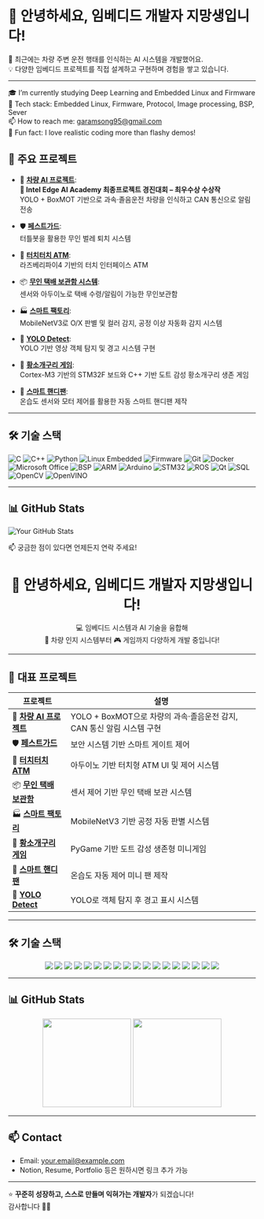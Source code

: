 # 👋 안녕하세요, 임베디드 개발자 지망생입니다!

🚗 최근에는 차량 주변 운전 행태를 인식하는 AI 시스템을 개발했어요.  
💡 다양한 임베디드 프로젝트를 직접 설계하고 구현하며 경험을 쌓고 있습니다.  

---
🎓 I’m currently studying Deep Learning and Embedded Linux and Firmware  
🔧 Tech stack: Embedded Linux, Firmware, Protocol, Image processing, BSP, Sever  
📫 How to reach me: [garamsong95@gmail.com](mailto:garamsong95@gmail.com)  
🌱 Fun fact: I love realistic coding more than flashy demos!  

## 🧠 주요 프로젝트

- 🚗 **[차량 AI 프로젝트](https://github.com/GaramSong-95/Project-SmartSurround)**:  
**🏅 Intel Edge AI Academy 최종프로젝트 경진대회 – 최우수상 수상작**  
  YOLO + BoxMOT 기반으로 과속·졸음운전 차량을 인식하고 CAN 통신으로 알림 전송

- 🛡 **[페스트가드](https://github.com/GaramSong-95/Project-PestGuard)**:  
  터틀봇을 활용한 무인 벌레 퇴치 시스템

- 💸 **[터치터치 ATM](https://github.com/GaramSong-95/Project-ATM)**:  
  라즈베리파이4 기반의 터치 인터페이스 ATM

- 📦 **[무인 택배 보관함 시스템](https://github.com/GaramSong-95/Project-SmartDeliveryStorageBoxSystem)**:  
  센서와 아두이노로 택배 수령/알림이 가능한 무인보관함

- 🏭 **[스마트 팩토리](https://github.com/GaramSong-95/Project-SmartFactory)**:  
  MobileNetV3로 O/X 판별 및 컬러 감지, 공정 이상 자동화 감지 시스템

- 🧭 **[YOLO Detect](https://github.com/GaramSong-95/Project-yolodetect)**:  
  YOLO 기반 영상 객체 탐지 및 경고 시스템 구현

- 🐸 **[황소개구리 게임](https://github.com/GaramSong-95/Project-AmericanBullfrog)**:  
  Cortex-M3 기반의 STM32F 보드와 C++ 기반 도트 감성 황소개구리 생존 게임

- 💨 **[스마트 핸디팬](https://github.com/GaramSong-95/Project-SmartHandyFan)**:  
  온습도 센서와 모터 제어를 활용한 자동 스마트 핸디팬 제작


---

## 🛠 기술 스택

![C](https://img.shields.io/badge/C-00599C?style=flat&logo=c&logoColor=white)
![C++](https://img.shields.io/badge/C++-00599C?style=flat&logo=c%2B%2B&logoColor=white)
![Python](https://img.shields.io/badge/Python-3776AB?style=flat&logo=python&logoColor=white)
![Linux Embedded](https://img.shields.io/badge/Linux_Embedded-000000?style=flat&logo=linux&logoColor=white)
![Firmware](https://img.shields.io/badge/Firmware-555555?style=flat)
![Git](https://img.shields.io/badge/Git-F05032?style=flat&logo=git&logoColor=white)
![Docker](https://img.shields.io/badge/Docker-2496ED?style=flat&logo=docker&logoColor=white)
![Microsoft Office](https://img.shields.io/badge/Microsoft_Office-D83B01?style=flat&logo=microsoft-office&logoColor=white)
![BSP](https://img.shields.io/badge/BSP-007ACC?style=flat)
![ARM](https://img.shields.io/badge/ARM-0091BD?style=flat)
![Arduino](https://img.shields.io/badge/Arduino-00979D?style=flat&logo=arduino&logoColor=white)
![STM32](https://img.shields.io/badge/STM32-03234B?style=flat)
![ROS](https://img.shields.io/badge/ROS-22314E?style=flat)
![Qt](https://img.shields.io/badge/Qt-41CD52?style=flat&logo=qt&logoColor=white)
![SQL](https://img.shields.io/badge/SQL-4479A1?style=flat&logo=mysql&logoColor=white)
![OpenCV](https://img.shields.io/badge/OpenCV-5C3EE8?style=flat&logo=opencv&logoColor=white)
![OpenVINO](https://img.shields.io/badge/OpenVINO-7348B6?style=flat)

---

## 📊 GitHub Stats

![Your GitHub Stats](https://github-readme-stats.vercel.app/api?username=GaramSong-95&show_icons=true&theme=tokyonight)

📫 궁금한 점이 있다면 언제든지 연락 주세요!


<h1 align="center">👋 안녕하세요, 임베디드 개발자 지망생입니다!</h1>

<p align="center">
  💻 임베디드 시스템과 AI 기술을 융합해<br>
  🚗 차량 인지 시스템부터 🎮 게임까지 다양하게 개발 중입니다!
</p>

---

## 🚀 대표 프로젝트

| 프로젝트 | 설명 |
|----------|------|
| 🚗 **[차량 AI 프로젝트](https://github.com/your-id/car-ai-project)** | YOLO + BoxMOT으로 차량의 과속·졸음운전 감지, CAN 통신 알림 시스템 구현 |
| 🛡 **[페스트가드](https://github.com/your-id/fastguard)** | 보안 시스템 기반 스마트 게이트 제어 |
| 💸 **[터치터치 ATM](https://github.com/your-id/touch-atm)** | 아두이노 기반 터치형 ATM UI 및 제어 시스템 |
| 📦 **[무인 택배 보관함](https://github.com/your-id/delivery-box)** | 센서 제어 기반 무인 택배 보관 시스템 |
| 🏭 **[스마트 팩토리](https://github.com/your-id/smart-factory)** | MobileNetV3 기반 공정 자동 판별 시스템 |
| 🐸 **[황소개구리 게임](https://github.com/your-id/bullfrog-game)** | PyGame 기반 도트 감성 생존형 미니게임 |
| 💨 **[스마트 핸디팬](https://github.com/your-id/smart-handyfan)** | 온습도 자동 제어 미니 팬 제작 |
| 🎯 **[YOLO Detect](https://github.com/your-id/yolo-detect)** | YOLO로 객체 탐지 후 경고 표시 시스템 |

---

## 🛠️ 기술 스택

<p align="center">
  <img src="https://img.shields.io/badge/C-00599C?style=flat&logo=c&logoColor=white"/>
  <img src="https://img.shields.io/badge/C++-00599C?style=flat&logo=c%2B%2B&logoColor=white"/>
  <img src="https://img.shields.io/badge/Python-3776AB?style=flat&logo=python&logoColor=white"/>
  <img src="https://img.shields.io/badge/Linux Embedded-000000?style=flat&logo=linux&logoColor=white"/>
  <img src="https://img.shields.io/badge/Firmware-555555?style=flat"/>
  <img src="https://img.shields.io/badge/Embedded-777777?style=flat"/>
  <img src="https://img.shields.io/badge/Git-F05032?style=flat&logo=git&logoColor=white"/>
  <img src="https://img.shields.io/badge/Docker-2496ED?style=flat&logo=docker&logoColor=white"/>
  <img src="https://img.shields.io/badge/Microsoft Office-D83B01?style=flat&logo=microsoft-office&logoColor=white"/>
  <img src="https://img.shields.io/badge/BSP-007ACC?style=flat"/>
  <img src="https://img.shields.io/badge/ARM-0091BD?style=flat"/>
  <img src="https://img.shields.io/badge/Arduino-00979D?style=flat&logo=arduino&logoColor=white"/>
  <img src="https://img.shields.io/badge/STM32-03234B?style=flat"/>
  <img src="https://img.shields.io/badge/ROS-22314E?style=flat"/>
  <img src="https://img.shields.io/badge/Qt-41CD52?style=flat&logo=qt&logoColor=white"/>
  <img src="https://img.shields.io/badge/SQL-4479A1?style=flat&logo=mysql&logoColor=white"/>
  <img src="https://img.shields.io/badge/OpenCV-5C3EE8?style=flat&logo=opencv&logoColor=white"/>
  <img src="https://img.shields.io/badge/OpenVINO-7348B6?style=flat"/>
</p>

---

## 📊 GitHub Stats

<p align="center">
  <img src="https://github-readme-stats.vercel.app/api?username=your-id&show_icons=true&theme=tokyonight" height="180"/>
  <img src="https://github-readme-stats.vercel.app/api/top-langs/?username=your-id&layout=compact&theme=tokyonight" height="180"/>
</p>

---

## 📫 Contact

- Email: your.email@example.com  
- Notion, Resume, Portfolio 등은 원하시면 링크 추가 가능

---

⭐️ **꾸준히 성장하고, 스스로 만들며 익혀가는 개발자**가 되겠습니다!  
감사합니다 🙇‍♂️
